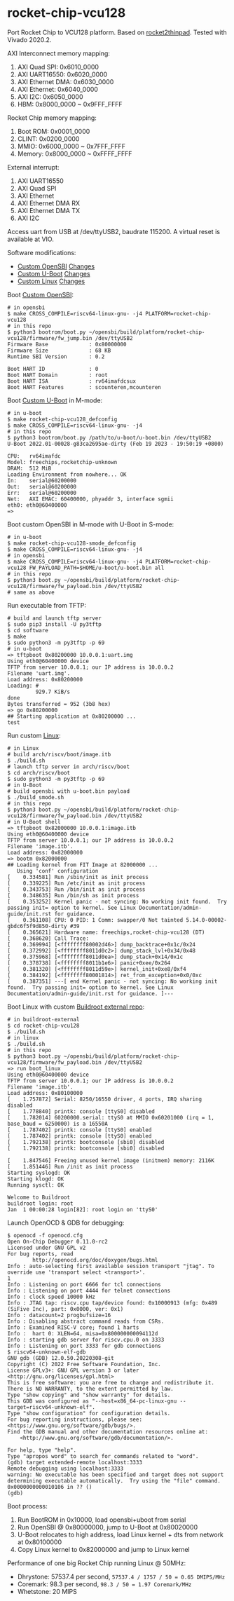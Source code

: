 # rocket-chip-vcu128

Port Rocket Chip to VCU128 platform. Based on [rocket2thinpad](https://github.com/jiegec/rocket2thinpad). Tested with Vivado 2020.2.

AXI Interconnect memory mapping:

1. AXI Quad SPI: 0x6010_0000
2. AXI UART16550: 0x6020_0000
3. AXI Ethernet DMA: 0x6030_0000
4. AXI Ethernet: 0x6040_0000
5. AXI I2C: 0x6050_0000
6. HBM: 0x8000_0000 ~ 0x9FFF_FFFF

Rocket Chip memory mapping:

1. Boot ROM: 0x0001_0000
2. CLINT: 0x0200_0000
3. MMIO: 0x6000_0000 ~ 0x7FFF_FFFF
4. Memory: 0x8000_0000 ~ 0xFFFF_FFFF

External interrupt:

1. AXI UART16550
2. AXI Quad SPI
3. AXI Ethernet
4. AXI Ethernet DMA RX
5. AXI Ethernet DMA TX
6. AXI I2C

Access uart from USB at /dev/ttyUSB2, baudrate 115200. A virtual reset is available at VIO.

Software modifications:

- [Custom OpenSBI](https://github.com/jiegec/opensbi/tree/rocket-chip-vcu128) [Changes](https://github.com/jiegec/opensbi/compare/master...jiegec:opensbi:rocket-chip-vcu128?expand=1)
- [Custom U-Boot](https://github.com/jiegec/u-boot/tree/rocket-chip-vcu128) [Changes](https://github.com/jiegec/u-boot/compare/master...jiegec:u-boot:rocket-chip-vcu128?expand=1)
- [Custom Linux](https://github.com/jiegec/linux/tree/rocket-chip-vcu128) [Changes](https://github.com/jiegec/linux/compare/master...jiegec:linux:rocket-chip-vcu128?expand=1)

Boot [Custom OpenSBI](https://github.com/jiegec/opensbi/tree/rocket-chip-vcu128):

```shell
# in opensbi
$ make CROSS_COMPILE=riscv64-linux-gnu- -j4 PLATFORM=rocket-chip-vcu128
# in this repo
$ python3 bootrom/boot.py ~/opensbi/build/platform/rocket-chip-vcu128/firmware/fw_jump.bin /dev/ttyUSB2
Firmware Base             : 0x80000000
Firmware Size             : 68 KB
Runtime SBI Version       : 0.2

Boot HART ID              : 0
Boot HART Domain          : root
Boot HART ISA             : rv64imafdcsux
Boot HART Features        : scounteren,mcounteren
```

Boot [Custom U-Boot](https://github.com/jiegec/u-boot/tree/rocket-chip-vcu128) in M-mode:

```shell
# in u-boot
$ make rocket-chip-vcu128_defconfig
$ make CROSS_COMPILE=riscv64-linux-gnu- -j4
# in this repo
$ python3 bootrom/boot.py /path/to/u-boot/u-boot.bin /dev/ttyUSB2
U-Boot 2022.01-00028-g83ca2695ae-dirty (Feb 19 2023 - 19:50:19 +0800)

CPU:   rv64imafdc
Model: freechips,rocketchip-unknown
DRAM:  512 MiB
Loading Environment from nowhere... OK
In:    serial@60200000
Out:   serial@60200000
Err:   serial@60200000
Net:   AXI EMAC: 60400000, phyaddr 3, interface sgmii
eth0: eth0@60400000
=> 
```

Boot custom OpenSBI in M-mode with U-Boot in S-mode:

```shell
# in u-boot
$ make rocket-chip-vcu128-smode_defconfig
$ make CROSS_COMPILE=riscv64-linux-gnu- -j4
# in opensbi
$ make CROSS_COMPILE=riscv64-linux-gnu- -j4 PLATFORM=rocket-chip-vcu128 FW_PAYLOAD_PATH=$HOME/u-boot/u-boot.bin all
# in this repo
$ python3 boot.py ~/opensbi/build/platform/rocket-chip-vcu128/firmware/fw_payload.bin /dev/ttyUSB2
# same as above
```

Run executable from TFTP:

```shell
# build and launch tftp server
$ sudo pip3 install -U py3tftp
$ cd software
$ make
$ sudo python3 -m py3tftp -p 69
# in u-boot
=> tftpboot 0x80200000 10.0.0.1:uart.img
Using eth0@60400000 device
TFTP from server 10.0.0.1; our IP address is 10.0.0.2
Filename 'uart.img'.
Load address: 0x80200000
Loading: #
         929.7 KiB/s
done
Bytes transferred = 952 (3b8 hex)
=> go 0x80200000
## Starting application at 0x80200000 ...
test
```

Run custom [Linux](https://github.com/jiegec/linux/tree/rocket-chip-vcu128):

```shell
# in Linux
# build arch/riscv/boot/image.itb
$ ./build.sh
# launch tftp server in arch/riscv/boot
$ cd arch/riscv/boot
$ sudo python3 -m py3tftp -p 69
# in U-Boot
# build opensbi with u-boot.bin payload
$ ./build_smode.sh
# in this repo
$ python3 boot.py ~/opensbi/build/platform/rocket-chip-vcu128/firmware/fw_payload.bin /dev/ttyUSB2
# in U-Boot shell
=> tftpboot 0x82000000 10.0.0.1:image.itb
Using eth0@60400000 device
TFTP from server 10.0.0.1; our IP address is 10.0.0.2
Filename 'image.itb'.
Load address: 0x82000000
=> bootm 0x82000000
## Loading kernel from FIT Image at 82000000 ...
   Using 'conf' configuration
[    0.334581] Run /sbin/init as init process
[    0.339225] Run /etc/init as init process
[    0.343753] Run /bin/init as init process
[    0.348635] Run /bin/sh as init process
[    0.353252] Kernel panic - not syncing: No working init found.  Try passing init= option to kernel. See Linux Documentation/admin-guide/init.rst for guidance.
[    0.361108] CPU: 0 PID: 1 Comm: swapper/0 Not tainted 5.14.0-00002-gbdc6f5f9d850-dirty #39
[    0.365621] Hardware name: freechips,rocket-chip-vcu128 (DT)
[    0.368620] Call Trace:
[    0.369994] [<ffffffff80002d46>] dump_backtrace+0x1c/0x24
[    0.372992] [<ffffffff8011d0c2>] dump_stack_lvl+0x34/0x48
[    0.375968] [<ffffffff8011d0ea>] dump_stack+0x14/0x1c
[    0.378738] [<ffffffff8011b1e6>] panic+0xee/0x264
[    0.381320] [<ffffffff8011d59e>] kernel_init+0xe8/0xf4
[    0.384192] [<ffffffff80001814>] ret_from_exception+0x0/0xc
[    0.387351] ---[ end Kernel panic - not syncing: No working init found.  Try passing init= option to kernel. See Linux Documentation/admin-guide/init.rst for guidance. ]---
```

Boot Linux with custom [Buildroot external repo](https://github.com/jiegec/buildroot-external/tree/master/rocket-chip-vcu128):

```shell
# in buildroot-external
$ cd rocket-chip-vcu128
$ ./build.sh
# in linux
$ ./build.sh
# in this repo
$ python3 boot.py ~/opensbi/build/platform/rocket-chip-vcu128/firmware/fw_payload.bin /dev/ttyUSB2
=> run boot_linux
Using eth0@60400000 device
TFTP from server 10.0.0.1; our IP address is 10.0.0.2
Filename 'image.itb'.
Load address: 0x80100000
[    1.757872] Serial: 8250/16550 driver, 4 ports, IRQ sharing disabled
[    1.778840] printk: console [ttyS0] disabled
[    1.782014] 60200000.serial: ttyS0 at MMIO 0x60201000 (irq = 1, base_baud = 6250000) is a 16550A
[    1.787402] printk: console [ttyS0] enabled
[    1.787402] printk: console [ttyS0] enabled
[    1.792138] printk: bootconsole [sbi0] disabled
[    1.792138] printk: bootconsole [sbi0] disabled

[    1.847546] Freeing unused kernel image (initmem) memory: 2116K
[    1.851446] Run /init as init process
Starting syslogd: OK
Starting klogd: OK
Running sysctl: OK

Welcome to Buildroot
buildroot login: root
Jan  1 00:00:28 login[82]: root login on 'ttyS0'
```

Launch OpenOCD & GDB for debugging:

```shell
$ openocd -f openocd.cfg
Open On-Chip Debugger 0.11.0-rc2
Licensed under GNU GPL v2
For bug reports, read
        http://openocd.org/doc/doxygen/bugs.html
Info : auto-selecting first available session transport "jtag". To override use 'transport select <transport>'.
1
Info : Listening on port 6666 for tcl connections
Info : Listening on port 4444 for telnet connections
Info : clock speed 10000 kHz
Info : JTAG tap: riscv.cpu tap/device found: 0x10000913 (mfg: 0x489 (SiFive Inc), part: 0x0000, ver: 0x1)
Info : datacount=2 progbufsize=16
Info : Disabling abstract command reads from CSRs.
Info : Examined RISC-V core; found 1 harts
Info :  hart 0: XLEN=64, misa=0x800000000094112d
Info : starting gdb server for riscv.cpu.0 on 3333
Info : Listening on port 3333 for gdb connections
$ riscv64-unknown-elf-gdb
GNU gdb (GDB) 12.0.50.20220308-git
Copyright (C) 2022 Free Software Foundation, Inc.
License GPLv3+: GNU GPL version 3 or later <http://gnu.org/licenses/gpl.html>
This is free software: you are free to change and redistribute it.
There is NO WARRANTY, to the extent permitted by law.
Type "show copying" and "show warranty" for details.
This GDB was configured as "--host=x86_64-pc-linux-gnu --target=riscv64-unknown-elf".
Type "show configuration" for configuration details.
For bug reporting instructions, please see:
<https://www.gnu.org/software/gdb/bugs/>.
Find the GDB manual and other documentation resources online at:
    <http://www.gnu.org/software/gdb/documentation/>.

For help, type "help".
Type "apropos word" to search for commands related to "word".
(gdb) target extended-remote localhost:3333
Remote debugging using localhost:3333
warning: No executable has been specified and target does not support
determining executable automatically.  Try using the "file" command.
0x0000000000010106 in ?? ()
(gdb) 
```

Boot process:

1. Run BootROM in 0x10000, load opensbi+uboot from serial
2. Run OpenSBI @ 0x80000000, jump to U-Boot at 0x80020000
3. U-Boot relocates to high address, load Linux kernel + dts from network at 0x80100000
4. Copy Linux kernel to 0x82000000 and jump to Linux kernel

Performance of one big Rocket Chip running Linux @ 50MHz:

- Dhrystone: 57537.4 per second, `57537.4 / 1757 / 50 = 0.65 DMIPS/MHz`
- Coremark: 98.3 per second, `98.3 / 50 = 1.97 Coremark/MHz`
- Whetstone: 20 MIPS
